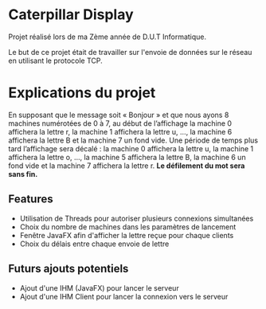 # Caterpillar Display

Projet réalisé lors de ma Zème année de D.U.T Informatique.

Le but de ce projet était de travailler sur l'envoie de données sur le réseau en utilisant le protocole TCP.


# Explications du projet
En supposant que le message soit « Bonjour » et	que	nous ayons 8 machines numérotées de	0 à	7, au début de l’affichage la machine	0 affichera	la lettre r, la	machine 1 affichera la lettre u, …,	la machine 6 affichera la lettre B et la machine 7 un fond vide. Une période de temps plus tard l’affichage sera décalé : la machine 0 affichera la lettre	u, la machine 1 affichera la lettre o, …, la machine 5 affichera la lettre B, la machine 6 un fond vide et la machine 7 affichera la lettre r. **Le défilement du mot sera sans fin.**

## Features

- Utilisation de Threads pour autoriser plusieurs connexions simultanées
- Choix du nombre de machines dans les paramètres de lancement
- Fenêtre JavaFX afin d'afficher la lettre reçue pour chaque clients
- Choix du délais entre chaque envoie de lettre

## Futurs ajouts potentiels
- Ajout d'une IHM (JavaFX) pour lancer le serveur
- Ajout d'une IHM Client pour lancer la connexion vers le serveur

